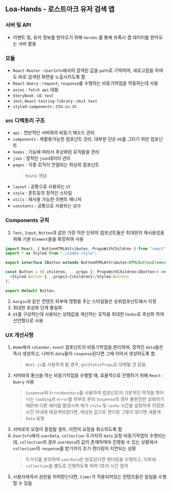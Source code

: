 ## Loa-Hands - 로스트아크 유저 검색 앱

### 서버 및 API

- 이벤트 및, 유저 정보를 받아오기 위해 `heroku` 를 통해 프록시 겸 데이터를 받아오는 서버 활용

### 모듈

- `React-Router` : `UserInfo`에서의 검색된 값을 `path`로 기억하여, 새로고침을 하여도 바로 검색된 화면을 노출시키도록 함
- `React-Query` : `request`, `response`를 수행하는 비동기작업을 작동하는데 사용
- `axios` : `fetch api` 대용
- `StoryBook` : `UI test`
- `Jest`, `React-testing-library` : `Unit test`
- `styled-components` : `CSS-in-JS`

### src 디렉토리 구조

- `api` : 전반적인 서버와의 비동기 메소드 관리
- `components` : 재활용가능한 컴포넌트 관리. 대부분 단순 `UI`를 그리기 위한 컴포넌트
- `hooks` : 기능에 따라서 추상화된 로직들을 관리
- `json` : 정적인 `json`데이터 관리
- `pages` : 각종 로직이 연결되는 최상위 컴포넌트
  > `Route` 개념
- `layout` : 공통으로 사용되는 `UI`
- `style` : 폰트등의 정적인 스타일
- `utils` : 재사용 가능한 이벤트 매니저
- `constants` : 공통으로 사용되는 상수

### Components 규칙

1. `Text`, `Input`, `Button`과 같은 가장 작은 단위의 컴포넌트들은 최대한의 재사용성을 위해 기본 `Element`들을 확장하여 사용

```js
import React, { ButtonHTMLAttributes, PropsWithChildren } from "react";
import * as Styled from "./index.style";

export interface IButton extends ButtonHTMLAttributes<HTMLButtonElement> {}

const Button = ({ children, ...props }: PropsWithChildren<IButton>) => (
  <Styled.Button {...props}>{children}</Styled.Button>
);

export default Button;
```

2. `margin`과 같은 컨텐츠 외부에 영향을 주는 스타일들은 상위컴포넌트에서 지정
3. 최대한 추상화 단계 통일화
4. `UI`를 구성하는데 사용되는 상태값을 계산하는 로직을 최대한 `hooks`로 추상화 하여 선언형으로 사용

### UX 개선사항

1. `Home`에서 `calendar`, `event` 컴포넌트의 비동기작업을 분리하여, 정적인 `data`들은 즉시 생성하고, 나머지 `data`들이 `response`된다면 그때 이어서 생성하도록 함.
   > `Next.js`를 사용하게 될 경우, `getStaticProps`로 대체될 것 같음.
2. 서버와의 통신을 하는 비동기작업을 수행할 때, 효율적으로 진행하기 위해 `React-Query` 사용
   > `Suspense`와 `ErrorBoundary`를 사용하여 컴포넌트의 기본적인 목적을 벗어나는 `loading`과 `error`를 외부로 분리
   > `Suspense`의 경우 불완전한 상태이기 때문에 다른 에러를 발생시켜 제거
   > `stale` 및 `cache` 시간을 설정하여 지정한 시간 이내에 재검색되었다면, 캐싱된 값으로 렌더링 그렇지 않다면 새롭게 `data` 요청
3. 서버로의 요청이 중첩될 경우, 이전의 요청을 취소하도록 함
4. `UserInfo`에서 `userData`, `collection` 두가지의 `data` 요청 비동기작업이 수행되는데, `collection`의 경우 `userData`의 값이 존재하여야 진행될 수 있는 상황에서 `collection`의 `response`를 받기까지 초기 렌더링이 지연되는 상황
   > 두가지를 분리하여 `userData`만 완료된다면 렌더링을 수행하고, 이후에 `collection`을 별도로 진행하도록 하여 1초의 시간 절약
5. 사용자에게서 권한을 허락받는다면, `timer`가 적용되어있는 컨텐츠들은 알림을 수행할 수 있음
